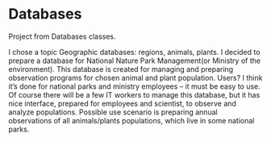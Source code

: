 # Databases
Project from Databases classes.

I chose a topic Geographic databases: regions, animals, plants. I decided to prepare a database for National Nature Park Management(or Ministry of the environment). This database is created for managing and preparing observation programs for
chosen animal and plant population.
Users? I think it’s done for national parks and ministry employees – it must be easy to use. Of course there will be a few IT workers to manage this database, but it has nice interface, prepared for employees and scientist, to observe and analyze populations. 
Possible use scenario is preparing annual observations of all animals/plants populations, which live in some national parks.
